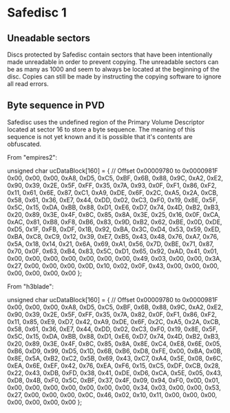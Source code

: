 # Safedisc 1

## Uneadable sectors

Discs protected by Safedisc contain sectors that have been intentionally made unreadable in order to prevent copying. The unreadable sectors can be as many as 1000 and seem to always be located at the beginning of the disc. Copies can still be made by instructing the copying software to ignore all read errors.

## Byte sequence in PVD

Safedisc uses the undefined region of the Primary Volume Descriptor located at sector 16 to store a byte sequence. The meaning of this sequence is not yet known and it is possible that it's contents are obfuscated.

From "empires2":

unsigned char ucDataBlock[160] = {
	// Offset 0x00009780 to 0x0000981F
	0x00, 0x00, 0x00, 0xA8, 0xD5, 0xC5, 0xBF, 0x6B, 0x88, 0x9C, 0xA2, 0xE2,
	0x90, 0x39, 0x2E, 0x5F, 0xFF, 0x35, 0x7A, 0x93, 0x0F, 0xF1, 0x86, 0xF2,
	0x11, 0x61, 0x6E, 0x87, 0xC1, 0xA9, 0xDE, 0x6F, 0x2C, 0xA5, 0x2A, 0xCB,
	0x58, 0x61, 0x36, 0xE7, 0x44, 0xDD, 0x02, 0xC3, 0xF0, 0x19, 0x8E, 0x5F,
	0x5C, 0x15, 0xDA, 0xBB, 0x88, 0xD1, 0xE6, 0xD7, 0x74, 0x4D, 0xB2, 0xB3,
	0x20, 0x89, 0x3E, 0x4F, 0x8C, 0x85, 0x8A, 0x3E, 0x25, 0x16, 0x0F, 0xCA,
	0xAC, 0x81, 0xB8, 0xF8, 0xB6, 0x83, 0x9D, 0xB2, 0x62, 0xBE, 0x0D, 0xDE,
	0xD5, 0x1F, 0xFB, 0xDF, 0x1B, 0x92, 0xBA, 0x3C, 0xD4, 0x53, 0x59, 0xED,
	0xBA, 0xC8, 0xC9, 0x12, 0x39, 0xE7, 0xB5, 0x43, 0x48, 0x76, 0xA7, 0x76,
	0x5A, 0x18, 0x14, 0x21, 0x6A, 0x69, 0xA1, 0x56, 0x7D, 0xBE, 0x71, 0x87,
	0x70, 0x0F, 0x63, 0xB4, 0x83, 0x5C, 0xD1, 0x65, 0x92, 0xAD, 0x41, 0x01,
	0x00, 0x00, 0x00, 0x00, 0x00, 0x00, 0x00, 0x49, 0x03, 0x00, 0x00, 0x3A,
	0x27, 0x00, 0x00, 0x00, 0x0D, 0x10, 0x02, 0x0F, 0x43, 0x00, 0x00, 0x00,
	0x00, 0x00, 0x00, 0x00
};

From "h3blade":

unsigned char ucDataBlock[160] = {
	// Offset 0x00009780 to 0x0000981F
	0x00, 0x00, 0x00, 0xA8, 0xD5, 0xC5, 0xBF, 0x6B, 0x88, 0x9C, 0xA2, 0xE2,
	0x90, 0x39, 0x2E, 0x5F, 0xFF, 0x35, 0x7A, 0x82, 0x0F, 0xF1, 0x86, 0xF2,
	0x11, 0x85, 0xE9, 0xD7, 0x42, 0xA9, 0xDE, 0x6F, 0x2C, 0xA5, 0x2A, 0xCB,
	0x58, 0x61, 0x36, 0xE7, 0x44, 0xDD, 0x02, 0xC3, 0xF0, 0x19, 0x8E, 0x5F,
	0x5C, 0x15, 0xDA, 0xBB, 0x88, 0xD1, 0xE6, 0xD7, 0x74, 0x4D, 0xB2, 0xB3,
	0x20, 0x89, 0x3E, 0x4F, 0x8C, 0x85, 0x8A, 0x8E, 0xC4, 0xE8, 0x6E, 0x05,
	0xB6, 0xD9, 0x99, 0xD5, 0x1D, 0x6B, 0xB6, 0xD8, 0xFE, 0x00, 0xBA, 0x0B,
	0x8E, 0x5A, 0xB2, 0xC2, 0x5B, 0x69, 0x43, 0xC7, 0xA4, 0x5E, 0x08, 0x6C,
	0xEA, 0x6E, 0xEF, 0x42, 0x76, 0xEA, 0xF6, 0x15, 0xC5, 0xDF, 0xCB, 0x28,
	0x22, 0x43, 0xDB, 0xFD, 0x38, 0x41, 0xDE, 0xD6, 0xCA, 0x5E, 0x05, 0x43,
	0xD8, 0x4B, 0xF0, 0x5C, 0xBF, 0x37, 0x4F, 0x09, 0x94, 0xF0, 0x0D, 0x01,
	0x00, 0x00, 0x00, 0x00, 0x00, 0x00, 0x00, 0x34, 0x03, 0x00, 0x00, 0x53,
	0x27, 0x00, 0x00, 0x00, 0x0C, 0x46, 0x02, 0x10, 0x11, 0x00, 0x00, 0x00,
	0x00, 0x00, 0x00, 0x00
};
